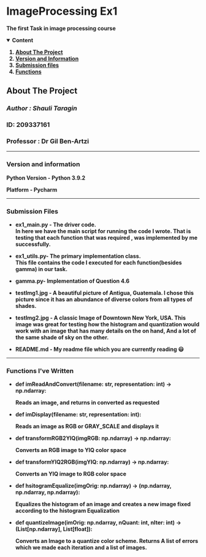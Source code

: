 # ImageProcessing Ex1
<b>The first Task in image processing course



<!-- TABLE OF CONTENTS -->
<details open="open">
  <summary>Content</summary>
  <ol>
    <li><a href="#about-the-project">About The Project</a></li>
    <li><a href="#Version">Version and Information</a></li>
    <li><a href="#Submission">Submission files</a></li>
    <li><a href="#Functions">Functions</a></li>
  </ol>
</details>



<!-- ABOUT THE PROJECT -->
## About The Project



### ***Author : Shauli Taragin***

### ID: 209337161
### Professor : Dr Gil Ben-Artzi

---------
<!-- Version -->
### Version and information 

Python Version - Python 3.9.2

Platform - Pycharm

---------
<!-- Submission -->
### Submission Files 

* ex1_main.py - The driver code. 
<br>In here we have the main script for running the code I wrote. That is testing that each function that was required , was implemented by me successfully.

  
* ex1_utils.py- The primary implementation class.
<br> This file contains the code I executed for each function(besides gamma) in our task.


* gamma.py- Implementation of Question 4.6


* testImg1.jpg - A beautiful picture of Antigua, Guatemala. I chose this picture since it has an abundance of diverse colors from all types of shades.


* testImg2.jpg - A classic Image of Downtown New York, USA. This image was great for testing how the histogram and quantization would work with an image that has many details on the on hand, And a lot of the same shade of sky on the other.


* README.md - My readme file which you are currently reading :smiley:


---------
<!-- Functions -->
### Functions I've Written

* def imReadAndConvert(filename: str, representation: int) -> np.ndarray:

    Reads an image, and returns in converted as requested


* def imDisplay(filename: str, representation: int):

    Reads an image as RGB or GRAY_SCALE and displays it
    

* def transformRGB2YIQ(imgRGB: np.ndarray) -> np.ndarray:

    Converts an RGB image to YIQ color space


* def transformYIQ2RGB(imgYIQ: np.ndarray) -> np.ndarray:
      
    Converts an YIQ image to RGB color space

  
* def hsitogramEqualize(imgOrig: np.ndarray) -> (np.ndarray, np.ndarray, np.ndarray):
     
    Equalizes the histogram of an image and creates a new image fixed according to the histogram Equalization

    
* def quantizeImage(imOrig: np.ndarray, nQuant: int, nIter: int) -> (List[np.ndarray], List[float]):
      
    Converts an Image to a quantize color scheme. Returns A list of errors which we made each iteration and a list of images.